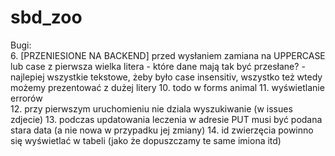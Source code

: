 # sbd_zoo

Bugi:  
6. [PRZENIESIONE NA BACKEND] przed wysłaniem zamiana na UPPERCASE lub case z pierwsza wielka litera  - które dane mają tak być przesłane?  - najlepiej wszystkie tekstowe, żeby było case insensitiv, wszystko też wtedy możemy prezentować z dużej litery 
10. todo w forms animal 
11. wyświetlanie errorów  
12. przy pierwszym uruchomieniu nie dziala wyszukiwanie (w issues zdjecie)
13. podczas updatowania leczenia w adresie PUT musi być podana stara data (a nie nowa w przypadku jej zmiany)
14. id zwierzęcia powinno się wyświetlać w tabeli (jako że dopuszczamy te same imiona itd) 